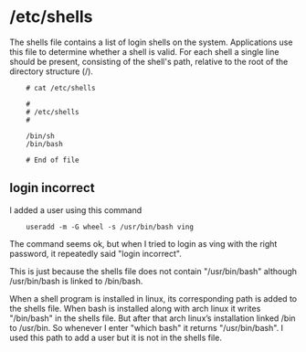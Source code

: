 # /etc/shells

The shells file contains a list of login shells on the system. Applications use this file to determine whether a shell is valid. For each shell a single line should be present, consisting of the shell's path, relative to the root of the directory structure (/).

        # cat /etc/shells

        #
        # /etc/shells
        #

        /bin/sh
        /bin/bash

        # End of file

## login incorrect

I added a user using this command

        useradd -m -G wheel -s /usr/bin/bash ving

The command seems ok, but when I tried to login as ving with the right password, it repeatedly said "login incorrect".

This is just because the shells file does not contain "/usr/bin/bash" although /usr/bin/bash is linked to /bin/bash.

When a shell program is installed in linux, its corresponding path is added to the shells file. When bash is installed along with arch linux it writes "/bin/bash" in the shells file. But after that arch linux’s installation linked /bin to /usr/bin. So whenever I enter "which bash" it returns "/usr/bin/bash". I used this path to add a user but it is not in the shells file.
